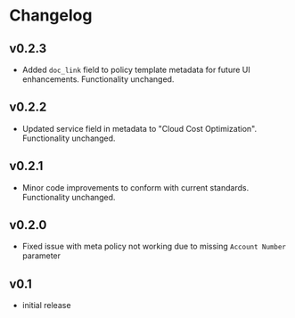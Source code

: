# Changelog

## v0.2.3

- Added `doc_link` field to policy template metadata for future UI enhancements. Functionality unchanged.

## v0.2.2

- Updated service field in metadata to "Cloud Cost Optimization". Functionality unchanged.

## v0.2.1

- Minor code improvements to conform with current standards. Functionality unchanged.

## v0.2.0

- Fixed issue with meta policy not working due to missing `Account Number` parameter

## v0.1

- initial release
